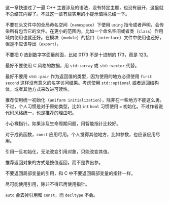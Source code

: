 这一章快速过了一遍 C++ 主要涉及的语法，没有特定主题，也没有展开，这里就不总结其内容了。不过这一章有些实用的小提示值得总结一下。

不要在头文件中的全局命名空间（`namespace`）下使用 `using` 指令或者声明，会传染所有包含它的文件。在更小的范围内，比如一个命名空间或者类（`class`）作用域内使用也就还好。在模块（`module`）的接口（`interface`）文件中使用也还好，但是不应该导出（`export`）。

不要把 0 放到数字字面量前面，比如 0173 不是十进制的 173，而是 123。

最好不要使用 C 风格的数据，用 `std::array` 或 `std::vector` 代替。

最好不要用 `std::pair` 作为返回值的类型，因为使用的地方必须使用 `first` `second` 这样没有意义的名字访问结果。考虑使用 `std::optional` 或者返回结构体，或者其他方式来改进可读性。

推荐使用统一初始化（`uniform initialization`），除非在一些地方不能这么勇。不过，个人习惯是对于原始类型，比如 `int` `bool` 习惯使用 `=` 初始化。不过作者说代码风格统一，也是推荐的理由吧。

小心裸指针。如果涉及生命周期问题，用智能指针比较好。

对于成员函数，`const` 应用尽用。个人觉得其他地方，比如参数，也应该应用尽用。

引用一旦初始化，无法改变引用对象，只能改变其值。

推荐返回对象的方式是按值返回，而不是靠出参。

不要返回局部变量的引用，和 C 中不要返回局部变量的指针一样。

尽可能使用引用，除非不得已再使用指针。

`auto` 会去掉引用和 `const`，而 `decltype` 不会。
